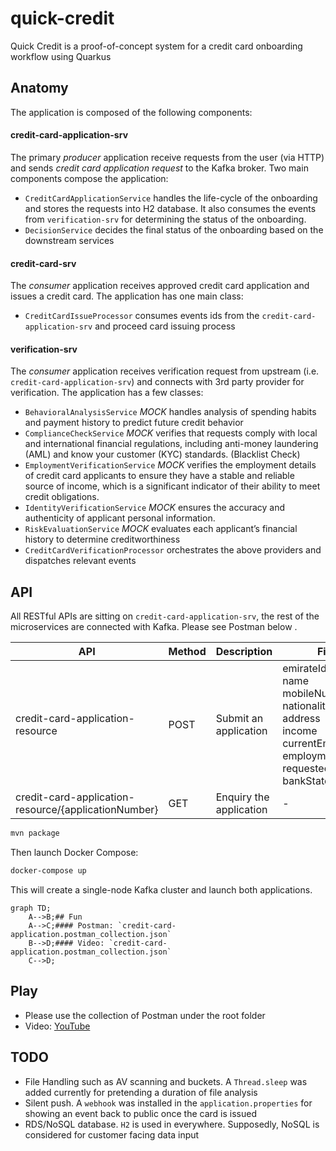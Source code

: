 # quick-credit

Quick Credit is a proof-of-concept system for a credit card onboarding workflow using Quarkus

## Anatomy

The application is composed of the following components:

#### credit-card-application-srv

The primary _producer_ application receive requests from the user (via HTTP) and sends _credit card
application request_ to the Kafka broker.
Two main components compose the application:

* `CreditCardApplicationService` handles the life-cycle of the onboarding and stores the requests
  into H2 database. It also consumes the events from `verification-srv` for determining the status
  of the onboarding.
* `DecisionService` decides the final status of the onboarding based on the downstream services

#### credit-card-srv

The _consumer_ application receives approved credit card application and issues a credit card.
The application has one main class:

* `CreditCardIssueProcessor` consumes events ids from the `credit-card-application-srv` and proceed card issuing process
 
#### verification-srv

The _consumer_ application receives verification request from upstream (i.e. `credit-card-application-srv`) and connects with 3rd party provider for verification.
The application has a few classes:

* `BehavioralAnalysisService` _MOCK_ handles analysis of spending habits and payment
  history to predict future credit behavior 
* `ComplianceCheckService`  _MOCK_ verifies that requests comply with local and
  international financial regulations, including anti-money laundering (AML) and
  know your customer (KYC) standards. (Blacklist Check)
* `EmploymentVerificationService` _MOCK_ verifies the employment details of credit card
  applicants to ensure they have a stable and reliable source of income, which is
  a significant indicator of their ability to meet credit obligations.
* `IdentityVerificationService` _MOCK_ ensures the accuracy and authenticity of
 applicant personal information.
* `RiskEvaluationService` _MOCK_ evaluates each applicant’s financial history to determine
  creditworthiness
* `CreditCardVerificationProcessor` orchestrates the above providers and dispatches relevant events

## API
All RESTful APIs are sitting on `credit-card-application-srv`, the rest of the microservices are connected with Kafka. Please see Postman below .

| API                                                  | Method | Description             | Fields                                                                                                                                                  |
|------------------------------------------------------|--------|-------------------------|---------------------------------------------------------------------------------------------------------------------------------------------------------|
| credit-card-application-resource                     | POST   | Submit an application   | emirateIdNumber<br/>name<br/>mobileNumber<br/>nationality<br/>address<br/>income<br/>currentEmployer<br/>employmentStatus<br/>requestedCreditLimit<br/>bankStatement |
| credit-card-application-resource/{applicationNumber} | GET    | Enquiry the application | -                                                                                                                                                       |


```bash
mvn package
```

Then launch Docker Compose:

```bash
docker-compose up
```

This will create a single-node Kafka cluster and launch both applications.



```mermaid
graph TD;
    A-->B;## Fun
    A-->C;#### Postman: `credit-card-application.postman_collection.json`
    B-->D;#### Video: `credit-card-application.postman_collection.json`
    C-->D;
```

## Play
- Please use the collection of Postman under the root folder
- Video: [YouTube](https://youtu.be/8nbF-rI4NR8)

## TODO
- File Handling such as AV scanning and buckets. A `Thread.sleep` was added currently for pretending a duration of file analysis 
- Silent push. A `webhook` was installed in the `application.properties` for showing an event back to public once the card is issued 
- RDS/NoSQL database. `H2` is used in everywhere. Supposedly, NoSQL is considered for customer facing data input  





